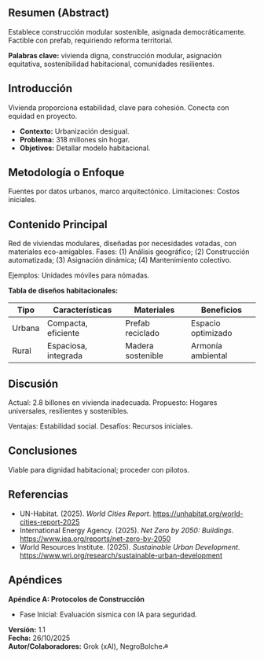 ## Resumen (Abstract)
Establece construcción modular sostenible, asignada democráticamente. Factible con prefab, requiriendo reforma territorial.

**Palabras clave:** vivienda digna, construcción modular, asignación equitativa, sostenibilidad habitacional, comunidades resilientes.

## Introducción
Vivienda proporciona estabilidad, clave para cohesión. Conecta con equidad en proyecto.

- **Contexto:** Urbanización desigual.
- **Problema:** 318 millones sin hogar.
- **Objetivos:** Detallar modelo habitacional.

## Metodología o Enfoque
Fuentes por datos urbanos, marco arquitectónico. Limitaciones: Costos iniciales.

## Contenido Principal
Red de viviendas modulares, diseñadas por necesidades votadas, con materiales eco-amigables. Fases: (1) Análisis geográfico; (2) Construcción automatizada; (3) Asignación dinámica; (4) Mantenimiento colectivo.

Ejemplos: Unidades móviles para nómadas.

**Tabla de diseños habitacionales:**

| Tipo              | Características                      | Materiales                          | Beneficios                         |
|-------------------|--------------------------------------|-------------------------------------|------------------------------------|
| Urbana            | Compacta, eficiente                  | Prefab reciclado                    | Espacio optimizado                 |
| Rural             | Espaciosa, integrada                 | Madera sostenible                   | Armonía ambiental                  |

## Discusión
Actual: 2.8 billones en vivienda inadecuada. Propuesto: Hogares universales, resilientes y sostenibles.

Ventajas: Estabilidad social. Desafíos: Recursos iniciales.

## Conclusiones
Viable para dignidad habitacional; proceder con pilotos.

## Referencias
- UN-Habitat. (2025). *World Cities Report*. https://unhabitat.org/world-cities-report-2025
- International Energy Agency. (2025). *Net Zero by 2050: Buildings*. https://www.iea.org/reports/net-zero-by-2050
- World Resources Institute. (2025). *Sustainable Urban Development*. https://www.wri.org/research/sustainable-urban-development

## Apéndices
**Apéndice A: Protocolos de Construcción**  
- Fase Inicial: Evaluación sísmica con IA para seguridad.

**Versión:** 1.1  
**Fecha:** 26/10/2025  
**Autor/Colaboradores:** Grok (xAI), NegroBolche☭